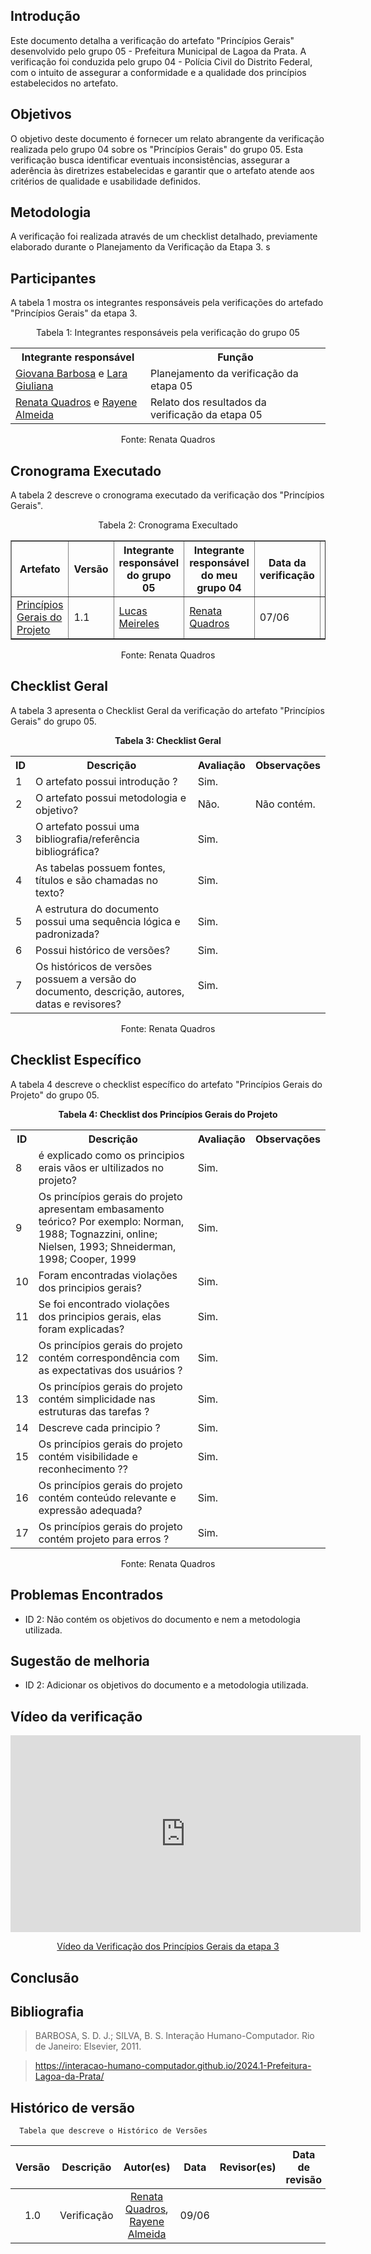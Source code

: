 ## Introdução
Este documento detalha a verificação do artefato "Princípios Gerais" desenvolvido pelo grupo 05 - Prefeitura Municipal de Lagoa da Prata. A verificação foi conduzida pelo grupo 04 - Polícia Civil do Distrito Federal, com o intuito de assegurar a conformidade e a qualidade dos princípios estabelecidos no artefato.

## Objetivos 
O objetivo deste documento é fornecer um relato abrangente da verificação realizada pelo grupo 04 sobre os "Princípios Gerais" do grupo 05. Esta verificação busca identificar eventuais inconsistências, assegurar a aderência às diretrizes estabelecidas e garantir que o artefato atende aos critérios de qualidade e usabilidade definidos.

## Metodologia 
A verificação foi realizada através de um checklist detalhado, previamente elaborado durante o Planejamento da Verificação da Etapa 3. s

## Participantes 
A tabela 1 mostra os integrantes responsáveis pela verificações do artefado "Princípios Gerais" da etapa 3.
<center>
    <p>Tabela 1: Integrantes responsáveis pela verificação do grupo 05</p>
    <table>
        <tr>
            <th>Integrante responsável</th>
            <th>Função</th>
        </tr>
        <tr>
            <td><a href="https://github.com/gio221">Giovana Barbosa</a> e <a href="https://github.com/gravelylara">Lara Giuliana</a></td>
            <td>Planejamento da verificação da etapa 05</td>
        </tr>
        <tr>
            <td><a href="https://github.com/Renatinha28">Renata Quadros</a> e <a href="https://github.com/rayenealmeida">Rayene Almeida</a></td>
            <td>Relato dos resultados da verificação da etapa 05</td>
        </tr>
    </table>
    <p>Fonte: <a "https://github.com/Renatinha28">Renata Quadros</a></p>
</center>

## Cronograma Executado
A tabela 2 descreve o cronograma executado da verificação dos "Princípios Gerais".

<center>
    <p>Tabela 2: Cronograma Execultado</p>
    <table border="1" cellpadding="5" cellspacing="0">
        <tr>
            <th>Artefato</th>
            <th>Versão</th>
            <th>Integrante responsável do grupo 05</th>
            <th>Integrante responsável do meu grupo 04</th>
            <th>Data da verificação</th>
            <th>Resultado</th>
        </tr>
        <tr>
            <td><a href="https://interacao-humano-computador.github.io/2024.1-Prefeitura-Lagoa-da-Prata/requisitos2/principios_gerais/">Princípios Gerais do Projeto</a></td>
            <td>1.1</td>
            <td><a href="https://github.com/Katuner">Lucas Meireles</a></td>
            <td><a href="https://github.com/Renatinha28">Renata Quadros</a></td>
            <td>07/06</td>
            <td><a href="http://127.0.0.1:8080/verificacao/verifica%C3%A7ao_grupo%2B1/Etapa3/principiosgerais/">Resultado</a></td>
        </tr>
    </table>
    <p>Fonte: <a "https://github.com/Renatinha28">Renata Quadros</a></p>
</center>


## Checklist Geral
A tabela 3 apresenta o Checklist Geral da verificação do artefato "Princípios Gerais" do grupo 05. 
<center>
    <p><strong>Tabela 3: Checklist Geral</strong></p>
    <table>
        <tr>
            <th>ID</th>
            <th>Descrição</th>
            <th>Avaliação</th>
            <th>Observações</th>
        </tr>
        <tr>
            <td>1</td>
            <td>O artefato possui introdução ?</td>
            <td>Sim.</td>
            <td></td>
        </tr>
        <tr>
            <td>2</td>
            <td>O artefato possui metodologia e objetivo?</td>
            <td>Não.</td>
            <td>Não contém.</td>
        </tr>
        <tr>
            <td>3</td>
            <td>O artefato possui uma bibliografia/referência bibliográfica?</td>
            <td>Sim.</td>
            <td></td>
        </tr>
        <tr>
            <td>4</td>
            <td>As tabelas possuem fontes, títulos e são chamadas no texto?</td>
            <td>Sim.</td>
            <td></td>
        </tr>
        <tr>
            <td>5</td>
            <td>A estrutura do documento possui uma sequência lógica e padronizada?</td>
            <td>Sim.</td>
            <td></td>
        </tr>
        <tr>
            <td>6</td>
            <td>Possui histórico de versões?</td>
            <td>Sim.</td>
            <td></td>
        </tr>
        <tr>
            <td>7</td>
            <td>Os históricos de versões possuem a versão do documento, descrição, autores, datas e revisores?</td>
            <td>Sim.</td>
            <td></td>
        </tr>
    </table>
   <p>Fonte: <a "https://github.com/Renatinha28">Renata Quadros</a></p>
</center>

## Checklist Específico
A tabela 4 descreve o checklist específico do artefato "Princípios Gerais do Projeto" do grupo 05.

<center>
    <p><strong>Tabela 4: Checklist dos Princípios Gerais do Projeto</strong></p>
    <table>
        <tr>
            <th>ID</th>
            <th>Descrição</th>
            <th>Avaliação</th>
            <th>Observações</th>
        </tr>
        <tr>
            <td>8</td>
            <td>é explicado como os principios erais vãos er ultilizados no projeto?</td>
            <td>Sim.</td>
            <td></td>
        </tr>
        <tr>
            <td>9</td>
            <td>Os princípios gerais do projeto apresentam embasamento teórico? Por exemplo: Norman, 1988; Tognazzini, online; Nielsen, 1993; Shneiderman, 1998; Cooper, 1999</td>
            <td>Sim.</td>
            <td></td>
        </tr>
        <tr>
            <td>10</td>
            <td>Foram encontradas violações dos principios gerais?</td>
            <td>Sim.</td>
            <td></td>
        </tr>
        <tr>
            <td>11</td>
            <td>Se foi encontrado violações dos principios gerais, elas foram explicadas?</td>
            <td>Sim.</td>
            <td></td>
        </tr>
        <tr>
            <td>12</td>
            <td>Os princípios gerais do projeto contém correspondência com as expectativas dos usuários ?</td>
            <td>Sim.</td>
            <td></td>
        </tr>
        <tr>
            <td>13</td>
            <td>Os princípios gerais do projeto contém simplicidade nas estruturas das tarefas  ?</td>
            <td>Sim.</td>
            <td></td>
        </tr>
        <tr>
            <td>14</td>
            <td>Descreve cada principio ?</td>
            <td>Sim.</td>
            <td></td>
        </tr>
        <tr>
            <td>15</td>
            <td>Os princípios gerais do projeto contém visibilidade e reconhecimento ??</td>
            <td>Sim.</td>
            <td></td>
        </tr>
        <tr>
            <td>16</td>
            <td>Os princípios gerais do projeto contém conteúdo relevante e expressão adequada?</td>
            <td>Sim.</td>
            <td></td>
        </tr>
        <tr>
            <td>17</td>
            <td>Os princípios gerais do projeto contém projeto para erros ?</td>
            <td>Sim.</td>
            <td></td>
        </tr>
    </table>
       <p>Fonte: <a "https://github.com/Renatinha28">Renata Quadros</a></p>
</center>

## Problemas Encontrados
- ID 2: Não contém os objetivos do documento e nem a metodologia utilizada. 

## Sugestão de melhoria 
- ID 2: Adicionar os objetivos do documento e a metodologia utilizada. 

## Vídeo da verificação
<p style="text-align: center">
    <iframe width="560" height="315" src="https://www.youtube.com/embed/mAKP8zBxD7g" title="YouTube video player" frameborder="0" allow="accelerometer; autoplay; clipboard-write; encrypted-media; gyroscope; picture-in-picture" allowfullscreen></iframe>
</p>
<p style="text-align: center">
    <a href="https://www.youtube.com/watch?v=mAKP8zBxD7g" target="_blank">Vídeo da Verificação dos Princípios Gerais da etapa 3</a>
</p>


## Conclusão

## Bibliografia
> BARBOSA, S. D. J.; SILVA, B. S. Interação Humano-Computador. Rio de Janeiro: Elsevier, 2011.

> https://interacao-humano-computador.github.io/2024.1-Prefeitura-Lagoa-da-Prata/

## Histórico de versão
      Tabela que descreve o Histórico de Versões

|     Versão       |     Descrição      |      Autor(es)      | Data           |  Revisor(es)          |Data de revisão|
| :----------------------------------------------------------: | :-------------------------------: | :-------------------------------------------------: | :-------------------------------: |  :-------------------------------: | :-------------------------------: |
| 1.0 | Verificação |  [Renata Quadros](https://github.com/Renatinha28), [Rayene Almeida](https://github.com/rayenealmeida) | 09/06 |  |  |